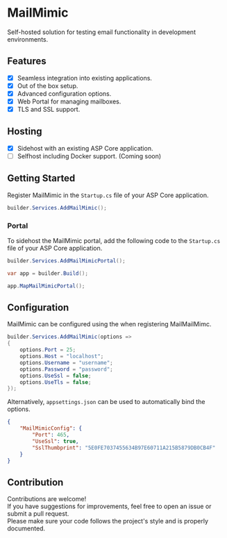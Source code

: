 ﻿# MailMimic

Self-hosted solution for testing email functionality in development environments.

## Features

- [x] Seamless integration into existing applications.
- [x] Out of the box setup.
- [x] Advanced configuration options.
- [x] Web Portal for managing mailboxes.
- [x] TLS and SSL support.

## Hosting

- [x] Sidehost with an existing ASP Core application.
- [ ] Selfhost including Docker support. (Coming soon)

## Getting Started

Register MailMimic in the `Startup.cs` file of your ASP Core application.

```csharp
builder.Services.AddMailMimic();
```

### Portal

To sidehost the MailMimic portal, add the following code to the `Startup.cs` file of your ASP Core application.

```csharp
builder.Services.AddMailMimicPortal();

var app = builder.Build();

app.MapMailMimicPortal();
```

## Configuration

MailMimic can be configured using the when registering MailMailMimc.

```csharp
builder.Services.AddMailMimic(options =>
{
	options.Port = 25;
	options.Host = "localhost";
	options.Username = "username";
	options.Password = "password";
	options.UseSsl = false;
	options.UseTls = false;
});
```

Alternatively, `appsettings.json` can be used to automatically bind the options.

```json
{
	"MailMimicConfig": {
		"Port": 465,
		"UseSsl": true,
		"SslThumbprint": "5E0FE7037455634B97E60711A215B5879DB0CB4F"
	}
}
```

## Contribution

Contributions are welcome!  
If you have suggestions for improvements, feel free to open an issue or submit a pull request.  
Please make sure your code follows the project's style and is properly documented.